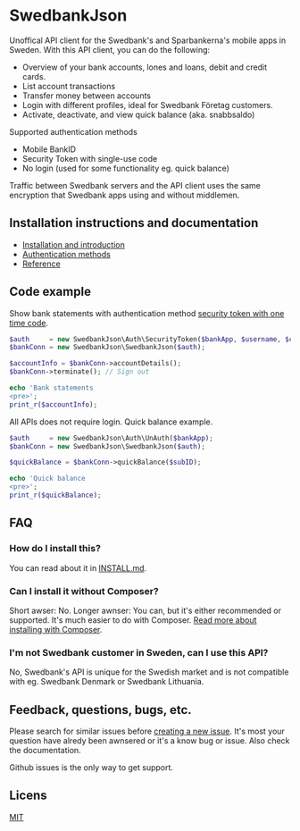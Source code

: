 # SwedbankJson

Unoffical API client for the Swedbank's and Sparbankerna's mobile apps in Sweden. With this API client, you can do the following:

* Overview of your bank accounts, lones and loans, debit and credit cards.
* List account transactions
* Transfer money between accounts
* Login with different profiles, ideal for Swedbank Företag customers.
* Activate, deactivate, and view quick balance (aka. snabbsaldo)

Supported authentication methods

* Mobile BankID
* Security Token with single-use code
* No login (used for some functionality eg. quick balance)

Traffic between Swedbank servers and the API client uses the same encryption that Swedbank apps using and without middlemen.

## Installation instructions and documentation

* [Installation and introduction](INSTALL.md)
* [Authentication methods](docs/authentication.md)
* [Reference](docs/reference.md)

## Code example
Show bank statements with authentication method [security token with one time code](docs/authentication.md#security-token-with-one-time-code).

```php
$auth     = new SwedbankJson\Auth\SecurityToken($bankApp, $username, $challengeResponse);
$bankConn = new SwedbankJson\SwedbankJson($auth);

$accountInfo = $bankConn->accountDetails();
$bankConn->terminate(); // Sign out

echo 'Bank statements
<pre>';
print_r($accountInfo);
```

All APIs does not require login. Quick balance example.
```php
$auth     = new SwedbankJson\Auth\UnAuth($bankApp);
$bankConn = new SwedbankJson\SwedbankJson($auth);

$quickBalance = $bankConn->quickBalance($subID);

echo 'Quick balance
<pre>';
print_r($quickBalance);
```

## FAQ

### How do I install this?
You can read about it in [INSTALL.md].

### Can I install it without Composer?
Short awser: No.
Longer awnser: You can, but it's either recommended or supported. It's much easier to do with Composer. [Read more about installing with Composer](docs/composer.md).

### I'm not Swedbank customer in Sweden, can I use this API?
No, Swedbank's API is unique for the Swedish market and is not compatible with eg. Swedbank Denmark or Swedbank Lithuania.

## Feedback, questions, bugs, etc.
Please search for similar issues before [creating a new issue](https://github.com/walle89/SwedbankJson/issues). It's most your question have alredy been awnsered or it's a know bug or issue. Also check the documentation.

Github issues is the only way to get support.

## Licens
[MIT](LICENSE)

[INSTALL.md]: INSTALL.md